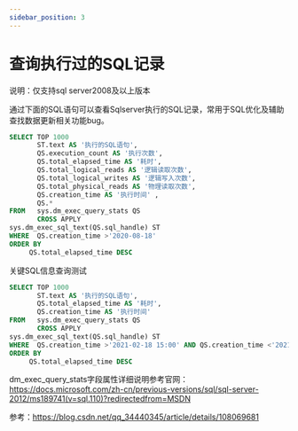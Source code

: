 ```yaml
---
sidebar_position: 3
---
```


# 查询执行过的SQL记录

说明：仅支持sql server2008及以上版本

通过下面的SQL语句可以查看Sqlserver执行的SQL记录，常用于SQL优化及辅助查找数据更新相关功能bug。

```sql
SELECT TOP 1000
       ST.text AS '执行的SQL语句',
       QS.execution_count AS '执行次数',
       QS.total_elapsed_time AS '耗时',
       QS.total_logical_reads AS '逻辑读取次数',
       QS.total_logical_writes AS '逻辑写入次数',
       QS.total_physical_reads AS '物理读取次数',
       QS.creation_time AS '执行时间' ,  
       QS.*
FROM   sys.dm_exec_query_stats QS
       CROSS APPLY
sys.dm_exec_sql_text(QS.sql_handle) ST
WHERE  QS.creation_time >'2020-08-18'
ORDER BY
     QS.total_elapsed_time DESC
```

关键SQL信息查询测试

```sql
SELECT TOP 1000
       ST.text AS '执行的SQL语句',
       QS.total_elapsed_time AS '耗时',    
       QS.creation_time AS '执行时间' 
FROM   sys.dm_exec_query_stats QS
       CROSS APPLY
sys.dm_exec_sql_text(QS.sql_handle) ST
WHERE  QS.creation_time >'2021-02-18 15:00' AND QS.creation_time <'2021-02-18 23:00'
ORDER BY
     QS.total_elapsed_time DESC
```

dm_exec_query_stats字段属性详细说明参考官网：
<https://docs.microsoft.com/zh-cn/previous-versions/sql/sql-server-2012/ms189741(v=sql.110)?redirectedfrom=MSDN>

参考：<https://blog.csdn.net/qq_34440345/article/details/108069681>
